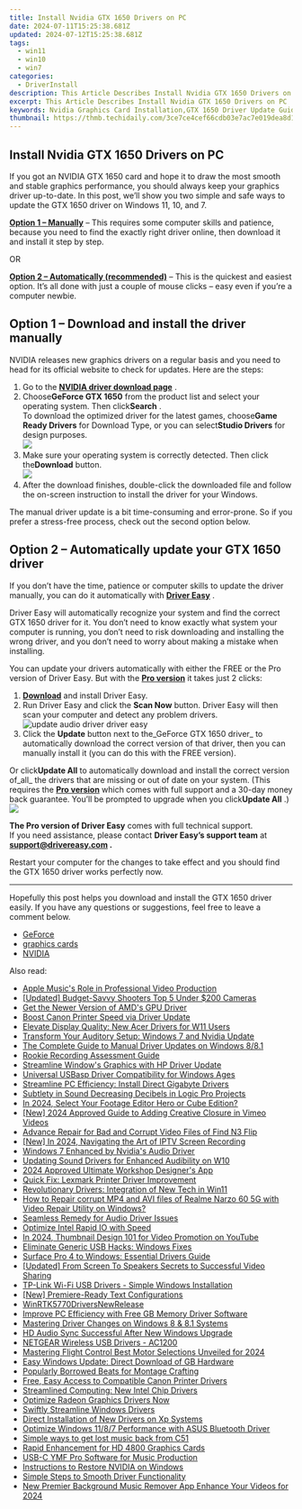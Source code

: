 ```yaml
---
title: Install Nvidia GTX 1650 Drivers on PC
date: 2024-07-11T15:25:38.681Z
updated: 2024-07-12T15:25:38.681Z
tags:
  - win11
  - win10
  - win7
categories:
  - DriverInstall
description: This Article Describes Install Nvidia GTX 1650 Drivers on PC
excerpt: This Article Describes Install Nvidia GTX 1650 Drivers on PC
keywords: Nvidia Graphics Card Installation,GTX 1650 Driver Update Guide,Latest Nvidia GTX Drivers Download,Nvidia Graphics Card Compatibility Check,Install Nvidia Drivers Step-by-Step,GTX 1650 System Optimization,Nvidia Drivers Troubleshooting Guide
thumbnail: https://thmb.techidaily.com/3ce7ce4cef66cdb03e7ac7e019dea8d112e1795f84ca632563f78a12990cc533.jpg
---
```


## Install Nvidia GTX 1650 Drivers on PC

 If you got an NVIDIA GTX 1650 card and hope it to draw the most smooth and stable graphics performance, you should always keep your graphics driver up-to-date. In this post, we’ll show you two simple and safe ways to update the GTX 1650 driver on Windows 11, 10, and 7.

**[Option 1 – Manually](#option1)** – This requires some computer skills and patience, because you need to find the exactly right driver online, then download it and install it step by step.

OR

**[Option 2 – Automatically (recommended)](#option2)**  – This is the quickest and easiest option. It’s all done with just a couple of mouse clicks – easy even if you’re a computer newbie.

## Option 1 – Download and install the driver manually

 NVIDIA releases new graphics drivers on a regular basis and you need to head for its official website to check for updates. Here are the steps:

1. Go to the [**NVIDIA driver download page**](https://www.nvidia.com/Download/index.aspx) .
2. Choose**GeForce GTX 1650** from the product list and select your operating system. Then click**Search** .  
 To download the optimized driver for the latest games, choose**Game Ready Drivers** for Download Type, or you can select**Studio Drivers** for design purposes.  
![](https://images.drivereasy.com/wp-content/uploads/2021/02/gtx-driver-download-manually-1.jpg)
3. Make sure your operating system is correctly detected. Then click the**Download** button.  
![](https://images.drivereasy.com/wp-content/uploads/2021/02/gtx-driver-download-manually-2.jpg)
4. After the download finishes, double-click the downloaded file and follow the on-screen instruction to install the driver for your Windows.

 The manual driver update is a bit time-consuming and error-prone. So if you prefer a stress-free process, check out the second option below.

## Option 2 – Automatically update your GTX 1650 driver

 If you don’t have the time, patience or computer skills to update the driver manually, you can do it automatically with **[Driver Easy](https://tools.techidaily.com/drivereasy/download/)**  .

 Driver Easy will automatically recognize your system and find the correct GTX 1650 driver for it. You don’t need to know exactly what system your computer is running, you don’t need to risk downloading and installing the wrong driver, and you don’t need to worry about making a mistake when installing.

 You can update your drivers automatically with either the FREE or the Pro version of Driver Easy. But with the **[Pro version](https://tools.techidaily.com/drivereasy/download/)**  it takes just 2 clicks:

1. **[Download](https://tools.techidaily.com/drivereasy/download/)**  and install Driver Easy.
2. Run Driver Easy and click the **Scan Now** button. Driver Easy will then scan your computer and detect any problem drivers.  
![update audio driver driver easy](https://images.drivereasy.com/wp-content/uploads/2021/02/de-borderless.jpg)
3. Click the **Update**  button next to the_GeForce GTX 1650 driver_ to automatically download the correct version of that driver, then you can manually install it (you can do this with the FREE version).  

 Or click**Update All** to automatically download and install the correct version of_all_ the drivers that are missing or out of date on your system. (This requires the **[Pro version](https://tools.techidaily.com/drivereasy/download/)**  which comes with full support and a 30-day money back guarantee. You’ll be prompted to upgrade when you click**Update All** .)  
![](https://images.drivereasy.com/wp-content/uploads/2021/02/gtx-1650-driver-de.jpg)

**The Pro version of Driver Easy** comes with full technical support.  
 If you need assistance, please contact **Driver Easy’s support team** at **[support@drivereasy.com](mailto:support@drivereasy.com) .**

 Restart your computer for the changes to take effect and you should find the GTX 1650 driver works perfectly now.

---

 Hopefully this post helps you download and install the GTX 1650 driver easily. If you have any questions or suggestions, feel free to leave a comment below.

* [GeForce](https://store.drivereasy.com/order/cart.php?PRODS=4731822&QTY=1&AFFILIATE=108875)
* [graphics cards](https://tools.techidaily.com/drivereasy/download/)
* [NVIDIA](https://tools.techidaily.com/drivereasy/download/)

<ins class="adsbygoogle"
     style="display:block"
     data-ad-format="autorelaxed"
     data-ad-client="ca-pub-7571918770474297"
     data-ad-slot="1223367746"></ins>



<ins class="adsbygoogle"
     style="display:block"
     data-ad-client="ca-pub-7571918770474297"
     data-ad-slot="8358498916"
     data-ad-format="auto"
     data-full-width-responsive="true"></ins>



<span class="atpl-alsoreadstyle">Also read:</span>
<div><ul>
<li><a href="https://extra-tips.techidaily.com/apple-musics-role-in-professional-video-production/"><u>Apple Music's Role in Professional Video Production</u></a></li>
<li><a href="https://extra-information.techidaily.com/updated-budget-savvy-shooters-top-5-under-200-cameras/"><u>[Updated] Budget-Savvy Shooters  Top 5 Under $200 Cameras</u></a></li>
<li><a href="https://driver-install.techidaily.com/get-the-newer-version-of-amds-gpu-driver/"><u>Get the Newer Version of AMD's GPU Driver</u></a></li>
<li><a href="https://driver-install.techidaily.com/boost-canon-printer-speed-via-driver-update/"><u>Boost Canon Printer Speed via Driver Update</u></a></li>
<li><a href="https://driver-install.techidaily.com/elevate-display-quality-new-acer-drivers-for-w11-users/"><u>Elevate Display Quality: New Acer Drivers for W11 Users</u></a></li>
<li><a href="https://driver-install.techidaily.com/transform-your-auditory-setup-windows-7-and-nvidia-update/"><u>Transform Your Auditory Setup: Windows 7 and Nvidia Update</u></a></li>
<li><a href="https://driver-install.techidaily.com/the-complete-guide-to-manual-driver-updates-on-windows-881/"><u>The Complete Guide to Manual Driver Updates on Windows 8/8.1</u></a></li>
<li><a href="https://remote-screen-capture.techidaily.com/rookie-recording-assessment-guide/"><u>Rookie Recording Assessment Guide</u></a></li>
<li><a href="https://driver-install.techidaily.com/streamline-windows-graphics-with-hp-driver-update/"><u>Streamline Window's Graphics with HP Driver Update</u></a></li>
<li><a href="https://driver-install.techidaily.com/universal-usbasp-driver-compatibility-for-windows-ages/"><u>Universal USBasp Driver Compatibility for Windows Ages</u></a></li>
<li><a href="https://driver-install.techidaily.com/streamline-pc-efficiency-install-direct-gigabyte-drivers/"><u>Streamline PC Efficiency: Install Direct Gigabyte Drivers</u></a></li>
<li><a href="https://vp-tips.techidaily.com/subtlety-in-sound-decreasing-decibels-in-logic-pro-projects/"><u>Subtlety in Sound  Decreasing Decibels in Logic Pro Projects</u></a></li>
<li><a href="https://extra-guidance.techidaily.com/in-2024-select-your-footage-editor-hero-or-cube-edition/"><u>In 2024, Select Your Footage Editor  Hero or Cube Edition?</u></a></li>
<li><a href="https://vimeo-videos.techidaily.com/new-2024-approved-guide-to-adding-creative-closure-in-vimeo-videos/"><u>[New] 2024 Approved  Guide to Adding Creative Closure in Vimeo Videos</u></a></li>
<li><a href="https://phone-solutions.techidaily.com/advance-repair-for-bad-and-corrupt-video-files-of-find-n3-flip-by-stellar-video-repair-mobile-video-repair/"><u>Advance Repair for Bad and Corrupt Video Files of Find N3 Flip</u></a></li>
<li><a href="https://screen-recording.techidaily.com/new-in-2024-navigating-the-art-of-iptv-screen-recording/"><u>[New] In 2024, Navigating the Art of IPTV Screen Recording</u></a></li>
<li><a href="https://driver-install.techidaily.com/windows-7-enhanced-by-nvidias-audio-driver/"><u>Windows 7 Enhanced by Nvidia's Audio Driver</u></a></li>
<li><a href="https://driver-install.techidaily.com/updating-sound-drivers-for-enhanced-audibility-on-w10/"><u>Updating Sound Drivers for Enhanced Audibility on W10</u></a></li>
<li><a href="https://some-skills.techidaily.com/2024-approved-ultimate-workshop-designers-app/"><u>2024 Approved  Ultimate Workshop Designer's App</u></a></li>
<li><a href="https://driver-install.techidaily.com/quick-fix-lexmark-printer-driver-improvement/"><u>Quick Fix: Lexmark Printer Driver Improvement</u></a></li>
<li><a href="https://driver-install.techidaily.com/revolutionary-drivers-integration-of-new-tech-in-win11/"><u>Revolutionary Drivers: Integration of New Tech in Win11</u></a></li>
<li><a href="https://blog-min.techidaily.com/how-to-repair-corrupt-mp4-and-avi-files-of-realme-narzo-60-5g-with-video-repair-utility-on-windows-by-stellar-video-repair-mobile-video-repair/"><u>How to Repair corrupt MP4 and AVI files of Realme Narzo 60 5G with Video Repair Utility on Windows?</u></a></li>
<li><a href="https://driver-install.techidaily.com/seamless-remedy-for-audio-driver-issues/"><u>Seamless Remedy for Audio Driver Issues</u></a></li>
<li><a href="https://driver-install.techidaily.com/optimize-intel-rapid-io-with-speed/"><u>Optimize Intel Rapid IO with Speed</u></a></li>
<li><a href="https://youtube-help.techidaily.com/in-2024-thumbnail-design-101-for-video-promotion-on-youtube/"><u>In 2024, Thumbnail Design 101 for Video Promotion on YouTube</u></a></li>
<li><a href="https://driver-install.techidaily.com/eliminate-generic-usb-hacks-windows-fixes/"><u>Eliminate Generic USB Hacks: Windows Fixes</u></a></li>
<li><a href="https://driver-install.techidaily.com/surface-pro-4-to-windows-essential-drivers-guide/"><u>Surface Pro 4 to Windows: Essential Drivers Guide</u></a></li>
<li><a href="https://facebook-video-footage.techidaily.com/updated-from-screen-to-speakers-secrets-to-successful-video-sharing/"><u>[Updated] From Screen To Speakers  Secrets to Successful Video Sharing</u></a></li>
<li><a href="https://driver-install.techidaily.com/tp-link-wi-fi-usb-drivers-simple-windows-installation/"><u>TP-Link Wi-Fi USB Drivers - Simple Windows Installation</u></a></li>
<li><a href="https://extra-skills.techidaily.com/new-premiere-ready-text-configurations/"><u>[New] Premiere-Ready Text Configurations</u></a></li>
<li><a href="https://driver-install.techidaily.com/winrtk5770driversnewrelease/"><u>WinRTK5770DriversNewRelease</u></a></li>
<li><a href="https://driver-install.techidaily.com/improve-pc-efficiency-with-free-gb-memory-driver-software/"><u>Improve PC Efficiency with Free GB Memory Driver Software</u></a></li>
<li><a href="https://driver-install.techidaily.com/mastering-driver-changes-on-windows-8-and-81-systems/"><u>Mastering Driver Changes on Windows 8 & 8.1 Systems</u></a></li>
<li><a href="https://driver-install.techidaily.com/hd-audio-sync-successful-after-new-windows-upgrade/"><u>HD Audio Sync Successful After New Windows Upgrade</u></a></li>
<li><a href="https://driver-install.techidaily.com/netgear-wireless-usb-drivers-ac1200/"><u>NETGEAR Wireless USB Drivers - AC1200</u></a></li>
<li><a href="https://extra-guidance.techidaily.com/mastering-flight-control-best-motor-selections-unveiled-for-2024/"><u>Mastering Flight Control  Best Motor Selections Unveiled for 2024</u></a></li>
<li><a href="https://driver-install.techidaily.com/easy-windows-update-direct-download-of-gb-hardware/"><u>Easy Windows Update: Direct Download of GB Hardware</u></a></li>
<li><a href="https://audio-editing.techidaily.com/popularly-borrowed-beats-for-montage-crafting/"><u>Popularly Borrowed Beats for Montage Crafting</u></a></li>
<li><a href="https://driver-install.techidaily.com/free-easy-access-to-compatible-canon-printer-drivers/"><u>Free, Easy Access to Compatible Canon Printer Drivers</u></a></li>
<li><a href="https://driver-install.techidaily.com/streamlined-computing-new-intel-chip-drivers/"><u>Streamlined Computing: New Intel Chip Drivers</u></a></li>
<li><a href="https://driver-install.techidaily.com/optimize-radeon-graphics-drivers-now/"><u>Optimize Radeon Graphics Drivers Now</u></a></li>
<li><a href="https://driver-install.techidaily.com/swiftly-streamline-windows-drivers/"><u>Swiftly Streamline Windows Drivers</u></a></li>
<li><a href="https://driver-install.techidaily.com/direct-installation-of-new-drivers-on-xp-systems/"><u>Direct Installation of New Drivers on Xp Systems</u></a></li>
<li><a href="https://driver-install.techidaily.com/optimize-windows-1187-performance-with-asus-bluetooth-driver/"><u>Optimize Windows 11/8/7 Performance with ASUS Bluetooth Driver</u></a></li>
<li><a href="https://techidaily.com/simple-ways-to-get-lost-music-back-from-c51-by-fonelab-android-recover-music/"><u>Simple ways to get lost music back from C51</u></a></li>
<li><a href="https://driver-install.techidaily.com/rapid-enhancement-for-hd-4800-graphics-cards/"><u>Rapid Enhancement for HD 4800 Graphics Cards</u></a></li>
<li><a href="https://driver-install.techidaily.com/usb-c-ymf-pro-software-for-music-production/"><u>USB-C YMF Pro Software for Music Production</u></a></li>
<li><a href="https://driver-install.techidaily.com/instructions-to-restore-nvidia-on-windows/"><u>Instructions to Restore NVIDIA on Windows</u></a></li>
<li><a href="https://driver-install.techidaily.com/simple-steps-to-smooth-driver-functionality/"><u>Simple Steps to Smooth Driver Functionality</u></a></li>
<li><a href="https://sound-optimizing.techidaily.com/new-premier-background-music-remover-app-enhance-your-videos-for-2024/"><u>New Premier Background Music Remover App Enhance Your Videos for 2024</u></a></li>
</ul></div>
